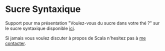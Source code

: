 # Sucre Syntaxique

Support pour ma présentation "Voulez-vous du sucre dans votre thé ?" sur le sucre syntaxique disponible 
[ici](https://docs.google.com/presentation/d/1Grzba4U6Nc05-j_fzqD0V9ejqdX8J3qxmxVaSGnJEUw/edit?usp=sharing).

Si jamais vous voulez discuter à propos de Scala n'hesitez pas à [me contacter](https://calendly.com/dylandoamaral/discussion).